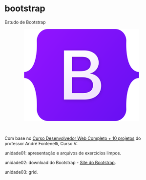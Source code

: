 # bootstrap

Estudo de Bootstrap
<br>
<p align="center">
    <img src="image/Bootstrap_logo.svg" alt="logo Bootstrap" height="300">
</p>

<br>

Com base no [Curso Desenvolvedor Web Completo + 10 projetos](https://www.udemy.com/course/curso-desenvolvedor-web-completo/learn/lecture/7980550?start=0#overview) do professor André Fontenelli, Curso V: 

unidade01: apresentação e arquivos de exercícios limpos.

unidade02: download do Bootstrap - [Site do Bootstrap](https://getbootstrap.com/).

unidade03: grid.